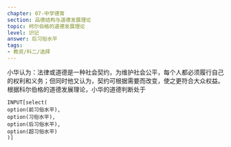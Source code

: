 ```yaml
---
chapter: 07-中学德育
section: 品德结构与道德发展理论
topic: 柯尔伯格的道德发展理论
level: 识记
answer: 后习俗水平
tags:
- 教资/科二/选择
---
```


小华认为：法律或道德是一种社会契约，为维护社会公平，每个人都必须履行自己的权利和义务；但同时他又认为，契约可根据需要而改变，使之更符合大众权益。根据科尔伯格的道德发展理论，小华的道德判断处于

```meta-bind
INPUT[select(
option(前习俗水平),
option(习俗水平),
option(后习俗水平),
option(超习俗水平)
)]
```